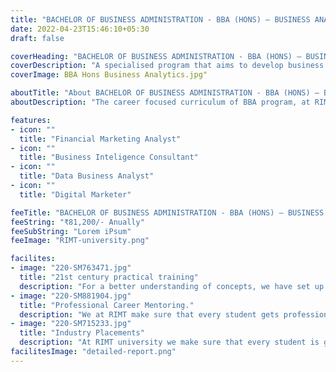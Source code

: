 ```yaml
---
title: "BACHELOR OF BUSINESS ADMINISTRATION - BBA (HONS) – BUSINESS ANALYTICS "
date: 2022-04-23T15:46:10+05:30
draft: false

coverHeading: "BACHELOR OF BUSINESS ADMINISTRATION - BBA (HONS) – BUSINESS ANALYTICS "
coverDescription: "A specialised program that aims to develop business analytics professionals"
coverImage: BBA Hons Business Analytics.jpg"

aboutTitle: "About BACHELOR OF BUSINESS ADMINISTRATION - BBA (HONS) – BUSINESS ANALYTICS "
aboutDescription: "The career focused curriculum of BBA program, at RIMT University is designed in a way that it helps improve the communication skills, situation analysis skills & decision making skills using quantitative & qualitative variables. The key motive of the faculty of management while preparing this course was to develop a holistic understanding of corporate environment among the students so that they can explore an illustrious career right after graduating in BBA program at RIMT. The curriculum offered is prepared by the award winning faculty members having professional industry experience & follows the cutting edge requirements of the current industry standards. Following the BBA program at RIMT University a student are not limited to anything, the research facilities available at the faculty of management & the practical training methods used here are what drives the students to explore their true potential."

features:
- icon: ""
  title: "Financial Marketing Analyst"
- icon: ""
  title: "Business Inteligence Consultant"
- icon: ""
  title: "Data Business Analyst"
- icon: ""
  title: "Digital Marketer"

feeTitle: "BACHELOR OF BUSINESS ADMINISTRATION - BBA (HONS) – BUSINESS ANALYTICS "
feeString: "₹81,200/- Anually"
feeSubString: "Lorem iPsum"
feeImage: "RIMT-university.png"

facilites:
- image: "220-SM763471.jpg"
  title: "21st century practical training"
  description: "For a better understanding of concepts, we have set up advanced 21st-century tools equipped with advanced training methods so that students can learn every concept practically in a better way."
- image: "220-SM881904.jpg"
  title: "Professional Career Mentoring."
  description: "We at RIMT make sure that every student gets professional career mentoring from the industry experts to set career targets & for this we have created a career & placement cell too."
- image: "220-SM715233.jpg"
  title: "Industry Placements"
  description: "At RIMT university we make sure that every student is getting placed, each year more than 500 companies visit the campus of RIMT to hire our brightest of the talents"
facilitesImage: "detailed-report.png"
---
```


